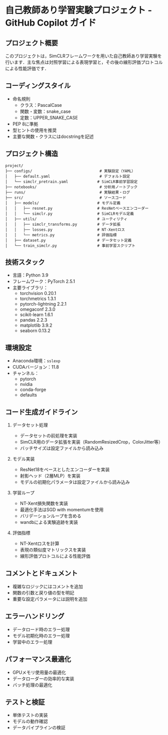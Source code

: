 # 自己教師あり学習実験プロジェクト - GitHub Copilot ガイド

## プロジェクト概要
このプロジェクトは，SimCLRフレームワークを用いた自己教師あり学習実験を行います．主な焦点は対照学習による表現学習と，その後の線形評価プロトコルによる性能評価です．

## コーディングスタイル
- 命名規則
  - クラス：PascalCase
  - 関数・変数：snake_case
  - 定数：UPPER_SNAKE_CASE
- PEP 8に準拠
- 型ヒントの使用を推奨
- 主要な関数・クラスにはdocstringを記述

## プロジェクト構造
```
project/
├── configs/                              # 実験設定（YAML）
│   ├── default.yaml                      # デフォルト設定
│   └── simclr_pretrain.yaml             # SimCLR事前学習設定
├── notebooks/                            # 分析用ノートブック
├── runs/                                 # 実験結果・ログ
├── src/                                  # ソースコード
│   ├── models/                          # モデル定義
│   │   ├── resnet.py                    # ResNetベースエンコーダー
│   │   └── simclr.py                    # SimCLRモデル定義
│   ├── utils/                           # ユーティリティ
│   │   ├── simclr_transforms.py         # データ拡張
│   │   ├── losses.py                    # NT-Xentロス
│   │   └── metrics.py                   # 評価指標
│   ├── dataset.py                       # データセット定義
│   └── train_simclr.py                  # 事前学習スクリプト
```

## 技術スタック
- 言語：Python 3.9
- フレームワーク：PyTorch 2.5.1
- 主要ライブラリ：
  - torchvision 0.20.1
  - torchmetrics 1.3.1
  - pytorch-lightning 2.2.1
  - omegaconf 2.3.0
  - scikit-learn 1.6.1
  - pandas 2.2.3
  - matplotlib 3.9.2
  - seaborn 0.13.2

## 環境設定
- Anaconda環境：`sslexp`
- CUDAバージョン：11.8
- チャンネル：
  - pytorch
  - nvidia
  - conda-forge
  - defaults

## コード生成ガイドライン
1. データセット処理
   - データセットの前処理を実装
   - SimCLR用のデータ拡張を実装（RandomResizedCrop，ColorJitter等）
   - バッチサイズは設定ファイルから読み込み

2. モデル実装
   - ResNet18をベースとしたエンコーダーを実装
   - 射影ヘッド（2層MLP）を実装
   - モデルの初期化パラメータは設定ファイルから読み込み

3. 学習ループ
   - NT-Xent損失関数を実装
   - 最適化手法はSGD with momentumを使用
   - バリデーションループを含める
   - wandbによる実験追跡を実装

4. 評価指標
   - NT-Xentロスを計算
   - 表現の類似度マトリックスを実装
   - 線形評価プロトコルによる性能評価

## コメントとドキュメント
- 複雑なロジックにはコメントを追加
- 関数の引数と戻り値の型を明記
- 重要な設定パラメータには説明を追加

## エラーハンドリング
- データロード時のエラー処理
- モデル初期化時のエラー処理
- 学習中のエラー処理

## パフォーマンス最適化
- GPUメモリ使用量の最適化
- データローダーの効率的な実装
- バッチ処理の最適化

## テストと検証
- 単体テストの実装
- モデルの動作確認
- データパイプラインの検証 